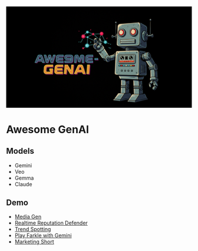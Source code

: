 
![Awesome GenAI](./index.png)

# Awesome GenAI

## Models
- Gemini
- Veo
- Gemma
- Claude

## Demo
- [Media Gen](./media-gen)
- [Realtime Reputation Defender](./reputation-defender)
- [Trend Spotting](./trend-spotting)
- [Play Farkle with Gemini](./farkle)
- [Marketing Short](./marketing-short)